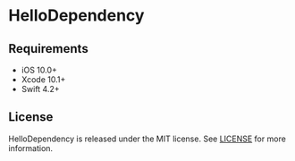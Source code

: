 # HelloDependency

## Requirements

- iOS 10.0+
- Xcode 10.1+
- Swift 4.2+

## License

HelloDependency is released under the MIT license. See [LICENSE](https://github.com/valitovaza/HelloDependency/blob/master/LICENSE) for more information.
